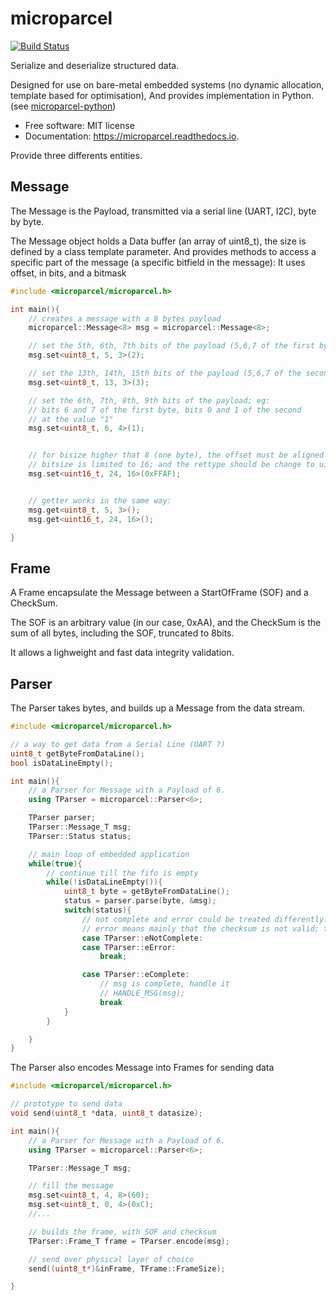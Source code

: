microparcel
===========

[![Build Status](https://travis-ci.org/lukh/microparcel.svg?branch=master)](https://travis-ci.org/lukh/microparcel)


Serialize and deserialize structured data.

Designed for use on bare-metal embedded systems (no dynamic allocation, template based for optimisation),
And provides implementation in Python. (see [microparcel-python](https://github.com/lukh/microparcel-python))


* Free software: MIT license
* Documentation: https://microparcel.readthedocs.io.


Provide three differents entities.

Message
-------
The Message is the Payload, transmitted via a serial line (UART, I2C), byte by byte.

The Message object holds a Data buffer (an array of uint8_t), the size is defined by a class template parameter.
And provides methods to access a specific part of the message (a specific bitfield in the message):
It uses offset, in bits, and a bitmask

```cpp
#include <microparcel/microparcel.h>

int main(){
    // creates a message with a 8 bytes payload
    microparcel::Message<8> msg = microparcel::Message<8>;

    // set the 5th, 6th, 7th bits of the payload (5,6,7 of the first byte) at the value "2"
    msg.set<uint8_t, 5, 3>(2);

    // set the 13th, 14th, 15th bits of the payload (5,6,7 of the second byte) at the value "3"
    msg.set<uint8_t, 13, 3>(3);

    // set the 6th, 7th, 8th, 9th bits of the payload; eg:
    // bits 6 and 7 of the first byte, bits 0 and 1 of the second
    // at the value "1"
    msg.set<uint8_t, 6, 4>(1);


    // for bisize higher that 8 (one byte), the offset must be aligned on a byte
    // bitsize is limited to 16; and the rettype should be change to uint16_t
    msg.set<uint16_t, 24, 16>(0xFFAF);


    // getter works in the same way:
    msg.get<uint8_t, 5, 3>();
    msg.get<uint16_t, 24, 16>();

}
```

Frame
-----
A Frame encapsulate the Message between a StartOfFrame (SOF) and a CheckSum.

The SOF is an arbitrary value (in our case, 0xAA),
and the CheckSum is the sum of all bytes, including the SOF, truncated to 8bits.

It allows a lighweight and fast data integrity validation.

Parser
------
The Parser takes bytes, and builds up a Message from the data stream.

```cpp
#include <microparcel/microparcel.h>

// a way to get data from a Serial Line (UART ?)
uint8_t getByteFromDataLine();
bool isDataLineEmpty();

int main(){
    // a Parser for Message with a Payload of 6.
    using TParser = microparcel::Parser<6>;

    TParser parser;
    TParser::Message_T msg;
    TParser::Status status;

    // main loop of embedded application
    while(true){
        // continue till the fifo is empty
        while(!isDataLineEmpty()){
            uint8_t byte = getByteFromDataLine();
            status = parser.parse(byte, &msg);
            switch(status){
                // not complete and error could be treated differently...
                // error means mainly that the checksum is not valid; transmission failed.
                case TParser::eNotComplete:
                case TParser::eError:
                    break;

                case TParser::eComplete:
                    // msg is complete, handle it
                    // HANDLE_MSG(msg);
                    break
            }
        }

    }
}
```


The Parser also encodes Message into Frames for sending data

```cpp
#include <microparcel/microparcel.h>

// prototype to send data
void send(uint8_t *data, uint8_t datasize);

int main(){
    // a Parser for Message with a Payload of 6.
    using TParser = microparcel::Parser<6>;

    TParser::Message_T msg;

    // fill the message
    msg.set<uint8_t, 4, 8>(60);
    msg.set<uint8_t, 0, 4>(0xC);
    //...

    // builds the frame, with SOF and checksum
    TParser::Frame_T frame = TParser.encode(msg);

    // send over physical layer of choice
    send((uint8_t*)&inFrame, TFrame::FrameSize);

}
```






